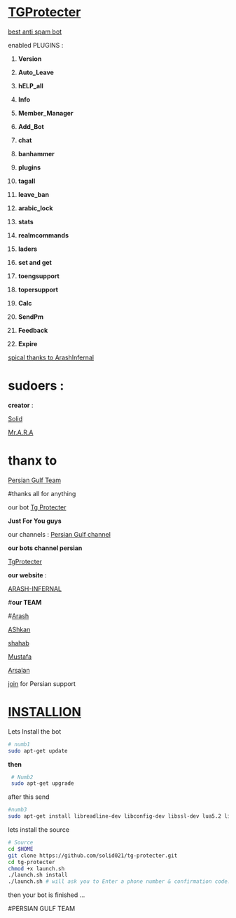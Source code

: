 # **[TGProtecter](https://telegram.me/TgProtecter)** 

[best anti spam bot](telegram.me/TgProtecter)

enabled PLUGINS :

1. **Version**
 
2. **Auto_Leave**

3. **hELP_all**

4. **Info**

5. **Member_Manager**

 6. **Add_Bot**

 7. **chat**

 8. **banhammer**

 9. **plugins**

 10. **tagall**
 
11. **leave_ban**

12. **arabic_lock**

13. **stats**

14. **realmcommands**

15. **laders**

16. **set and get**

17. **toengsupport**

18. **topersupport**

19. **Calc**

20. **SendPm**

21. **Feedback**

22. **Expire**



[spical thanks to ArashInfernal](telegram.me/INFERNALTEAMCH)

# **sudoers** :

**creator** :

[Solid](telegram.me/solid021])

[Mr.A.R.A](telegram.me/alirezaasadi_psg)

# thanx to

[Persian Gulf Team](telegram.me/persian_gulf_team)

#thanks all for anything

our bot [Tg Protecter](telegram.me/TgProtecter)

**Just For You guys**

our channels :
[Persian Gulf channel](telegram.me/persian_gulf_team)

**our bots channel persian**

[TgProtecter](Tgprotecter_ch)

**our website**  :

[ARASH-INFERNAL](https://arash-infernal.epage.ir)

#**our TEAM**

#[Arash](telegram.me/ARASHINFERNAL)

[AShkan](telegram.me/Digitalboys)

[shahab](telegram.me/ShahabSaf)

[Mustafa](telegram.me/MustafaFlux)

[Arsalan](telegram.me/Creed_is_dead)

[join](https://telegram.me/joinchat/) for Persian support


# [INSTALLION](installion)
Lets Install the bot
```bash
# numb1
sudo apt-get update
```
**then**

```bash
 # Numb2
 sudo apt-get upgrade
```
after this send

```bash
#numb3
sudo apt-get install libreadline-dev libconfig-dev libssl-dev lua5.2 liblua5.2-dev libevent-dev make unzip git redis-server g++ libjansson-dev libpython-dev expat libexpat1-dev
```

lets install the source 


```bash
# Source
cd $HOME
git clone https://github.com/solid021/tg-protecter.git
cd tg-protecter
chmod +x launch.sh
./launch.sh install
./launch.sh # will ask you to Enter a phone number & confirmation code.
```
then your bot is finished ...



#PERSIAN GULF TEAM
